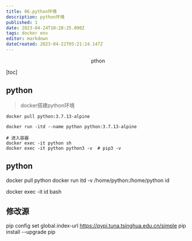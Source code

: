 ```yaml
---
title: 06.python环境
description: python环境
published: 1
date: 2023-04-24T10:28:25.090Z
tags: docker env
editor: markdown
dateCreated: 2023-04-22T05:21:24.147Z
---
```


<center>pthon</center>



[toc]





## python

> docker搭建python环境



```shell
docker pull python:3.7.13-alpine

docker run -itd --name python python:3.7.13-alpine

# 进入容器
docker exec -it python sh
docker exec -it python python3 -v  # pip3 -v
```


## python
docker pull python
docker run itd -v /home/python:/home/python id

docker exec -it id bash 

## 修改源
pip config set global.index-url https://pypi.tuna.tsinghua.edu.cn/simple
pip install --upgrade pip
